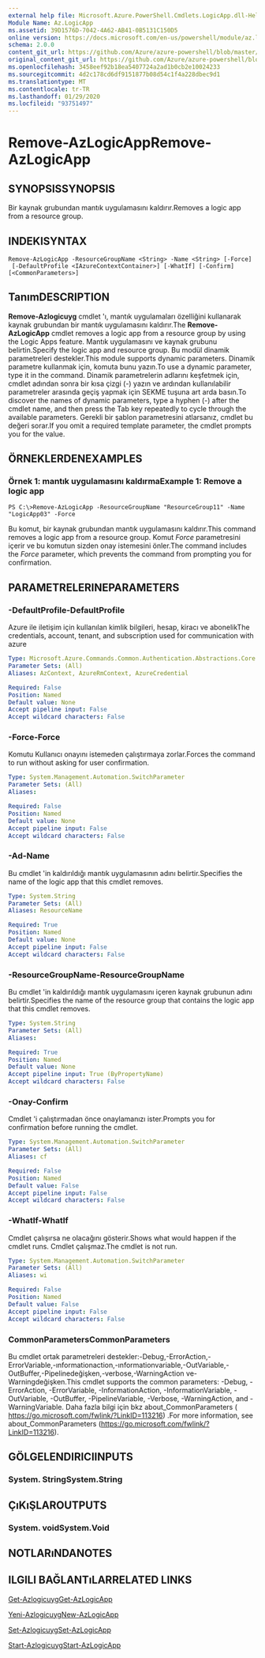 ```yaml
---
external help file: Microsoft.Azure.PowerShell.Cmdlets.LogicApp.dll-Help.xml
Module Name: Az.LogicApp
ms.assetid: 39D1576D-7042-4A62-AB41-0B5131C150D5
online version: https://docs.microsoft.com/en-us/powershell/module/az.logicapp/remove-azlogicapp
schema: 2.0.0
content_git_url: https://github.com/Azure/azure-powershell/blob/master/src/LogicApp/LogicApp/help/Remove-AzLogicApp.md
original_content_git_url: https://github.com/Azure/azure-powershell/blob/master/src/LogicApp/LogicApp/help/Remove-AzLogicApp.md
ms.openlocfilehash: 3458eef92b18ea5407724a2ad1b0cb2e10024233
ms.sourcegitcommit: 4d2c178cd6df9151877b08d54c1f4a228dbec9d1
ms.translationtype: MT
ms.contentlocale: tr-TR
ms.lasthandoff: 01/29/2020
ms.locfileid: "93751497"
---
```

# <span data-ttu-id="4692b-101">Remove-AzLogicApp</span><span class="sxs-lookup"><span data-stu-id="4692b-101">Remove-AzLogicApp</span></span>

## <span data-ttu-id="4692b-102">SYNOPSIS</span><span class="sxs-lookup"><span data-stu-id="4692b-102">SYNOPSIS</span></span>
<span data-ttu-id="4692b-103">Bir kaynak grubundan mantık uygulamasını kaldırır.</span><span class="sxs-lookup"><span data-stu-id="4692b-103">Removes a logic app from a resource group.</span></span>

## <span data-ttu-id="4692b-104">INDEKI</span><span class="sxs-lookup"><span data-stu-id="4692b-104">SYNTAX</span></span>

```
Remove-AzLogicApp -ResourceGroupName <String> -Name <String> [-Force]
 [-DefaultProfile <IAzureContextContainer>] [-WhatIf] [-Confirm] [<CommonParameters>]
```

## <span data-ttu-id="4692b-105">Tanım</span><span class="sxs-lookup"><span data-stu-id="4692b-105">DESCRIPTION</span></span>
<span data-ttu-id="4692b-106">**Remove-Azlogicuyg** cmdlet 'ı, mantık uygulamaları özelliğini kullanarak kaynak grubundan bir mantık uygulamasını kaldırır.</span><span class="sxs-lookup"><span data-stu-id="4692b-106">The **Remove-AzLogicApp** cmdlet removes a logic app from a resource group by using the Logic Apps feature.</span></span>
<span data-ttu-id="4692b-107">Mantık uygulamasını ve kaynak grubunu belirtin.</span><span class="sxs-lookup"><span data-stu-id="4692b-107">Specify the logic app and resource group.</span></span>
<span data-ttu-id="4692b-108">Bu modül dinamik parametreleri destekler.</span><span class="sxs-lookup"><span data-stu-id="4692b-108">This module supports dynamic parameters.</span></span>
<span data-ttu-id="4692b-109">Dinamik parametre kullanmak için, komuta bunu yazın.</span><span class="sxs-lookup"><span data-stu-id="4692b-109">To use a dynamic parameter, type it in the command.</span></span>
<span data-ttu-id="4692b-110">Dinamik parametrelerin adlarını keşfetmek için, cmdlet adından sonra bir kısa çizgi (-) yazın ve ardından kullanılabilir parametreler arasında geçiş yapmak için SEKME tuşuna art arda basın.</span><span class="sxs-lookup"><span data-stu-id="4692b-110">To discover the names of dynamic parameters, type a hyphen (-) after the cmdlet name, and then press the Tab key repeatedly to cycle through the available parameters.</span></span>
<span data-ttu-id="4692b-111">Gerekli bir şablon parametresini atlarsanız, cmdlet bu değeri sorar.</span><span class="sxs-lookup"><span data-stu-id="4692b-111">If you omit a required template parameter, the cmdlet prompts you for the value.</span></span>

## <span data-ttu-id="4692b-112">ÖRNEKLERDEN</span><span class="sxs-lookup"><span data-stu-id="4692b-112">EXAMPLES</span></span>

### <span data-ttu-id="4692b-113">Örnek 1: mantık uygulamasını kaldırma</span><span class="sxs-lookup"><span data-stu-id="4692b-113">Example 1: Remove a logic app</span></span>
```
PS C:\>Remove-AzLogicApp -ResourceGroupName "ResourceGroup11" -Name "LogicApp03" -Force
```

<span data-ttu-id="4692b-114">Bu komut, bir kaynak grubundan mantık uygulamasını kaldırır.</span><span class="sxs-lookup"><span data-stu-id="4692b-114">This command removes a logic app from a resource group.</span></span>
<span data-ttu-id="4692b-115">Komut *Force* parametresini içerir ve bu komutun sizden onay istemesini önler.</span><span class="sxs-lookup"><span data-stu-id="4692b-115">The command includes the *Force* parameter, which prevents the command from prompting you for confirmation.</span></span>

## <span data-ttu-id="4692b-116">PARAMETRELERINE</span><span class="sxs-lookup"><span data-stu-id="4692b-116">PARAMETERS</span></span>

### <span data-ttu-id="4692b-117">-DefaultProfile</span><span class="sxs-lookup"><span data-stu-id="4692b-117">-DefaultProfile</span></span>
<span data-ttu-id="4692b-118">Azure ile iletişim için kullanılan kimlik bilgileri, hesap, kiracı ve abonelik</span><span class="sxs-lookup"><span data-stu-id="4692b-118">The credentials, account, tenant, and subscription used for communication with azure</span></span>

```yaml
Type: Microsoft.Azure.Commands.Common.Authentication.Abstractions.Core.IAzureContextContainer
Parameter Sets: (All)
Aliases: AzContext, AzureRmContext, AzureCredential

Required: False
Position: Named
Default value: None
Accept pipeline input: False
Accept wildcard characters: False
```

### <span data-ttu-id="4692b-119">-Force</span><span class="sxs-lookup"><span data-stu-id="4692b-119">-Force</span></span>
<span data-ttu-id="4692b-120">Komutu Kullanıcı onayını istemeden çalıştırmaya zorlar.</span><span class="sxs-lookup"><span data-stu-id="4692b-120">Forces the command to run without asking for user confirmation.</span></span>

```yaml
Type: System.Management.Automation.SwitchParameter
Parameter Sets: (All)
Aliases:

Required: False
Position: Named
Default value: None
Accept pipeline input: False
Accept wildcard characters: False
```

### <span data-ttu-id="4692b-121">-Ad</span><span class="sxs-lookup"><span data-stu-id="4692b-121">-Name</span></span>
<span data-ttu-id="4692b-122">Bu cmdlet 'in kaldırıldığı mantık uygulamasının adını belirtir.</span><span class="sxs-lookup"><span data-stu-id="4692b-122">Specifies the name of the logic app that this cmdlet removes.</span></span>

```yaml
Type: System.String
Parameter Sets: (All)
Aliases: ResourceName

Required: True
Position: Named
Default value: None
Accept pipeline input: False
Accept wildcard characters: False
```

### <span data-ttu-id="4692b-123">-ResourceGroupName</span><span class="sxs-lookup"><span data-stu-id="4692b-123">-ResourceGroupName</span></span>
<span data-ttu-id="4692b-124">Bu cmdlet 'in kaldırıldığı mantık uygulamasını içeren kaynak grubunun adını belirtir.</span><span class="sxs-lookup"><span data-stu-id="4692b-124">Specifies the name of the resource group that contains the logic app that this cmdlet removes.</span></span>

```yaml
Type: System.String
Parameter Sets: (All)
Aliases:

Required: True
Position: Named
Default value: None
Accept pipeline input: True (ByPropertyName)
Accept wildcard characters: False
```

### <span data-ttu-id="4692b-125">-Onay</span><span class="sxs-lookup"><span data-stu-id="4692b-125">-Confirm</span></span>
<span data-ttu-id="4692b-126">Cmdlet 'i çalıştırmadan önce onaylamanızı ister.</span><span class="sxs-lookup"><span data-stu-id="4692b-126">Prompts you for confirmation before running the cmdlet.</span></span>

```yaml
Type: System.Management.Automation.SwitchParameter
Parameter Sets: (All)
Aliases: cf

Required: False
Position: Named
Default value: False
Accept pipeline input: False
Accept wildcard characters: False
```

### <span data-ttu-id="4692b-127">-WhatIf</span><span class="sxs-lookup"><span data-stu-id="4692b-127">-WhatIf</span></span>
<span data-ttu-id="4692b-128">Cmdlet çalışırsa ne olacağını gösterir.</span><span class="sxs-lookup"><span data-stu-id="4692b-128">Shows what would happen if the cmdlet runs.</span></span>
<span data-ttu-id="4692b-129">Cmdlet çalışmaz.</span><span class="sxs-lookup"><span data-stu-id="4692b-129">The cmdlet is not run.</span></span>

```yaml
Type: System.Management.Automation.SwitchParameter
Parameter Sets: (All)
Aliases: wi

Required: False
Position: Named
Default value: False
Accept pipeline input: False
Accept wildcard characters: False
```

### <span data-ttu-id="4692b-130">CommonParameters</span><span class="sxs-lookup"><span data-stu-id="4692b-130">CommonParameters</span></span>
<span data-ttu-id="4692b-131">Bu cmdlet ortak parametreleri destekler:-Debug,-ErrorAction,-ErrorVariable,-ınformationaction,-ınformationvariable,-OutVariable,-OutBuffer,-Pipelinedeğişken,-verbose,-WarningAction ve-Warningdeğişken.</span><span class="sxs-lookup"><span data-stu-id="4692b-131">This cmdlet supports the common parameters: -Debug, -ErrorAction, -ErrorVariable, -InformationAction, -InformationVariable, -OutVariable, -OutBuffer, -PipelineVariable, -Verbose, -WarningAction, and -WarningVariable.</span></span> <span data-ttu-id="4692b-132">Daha fazla bilgi için bkz about_CommonParameters ( https://go.microsoft.com/fwlink/?LinkID=113216) .</span><span class="sxs-lookup"><span data-stu-id="4692b-132">For more information, see about_CommonParameters (https://go.microsoft.com/fwlink/?LinkID=113216).</span></span>

## <span data-ttu-id="4692b-133">GÖLGELENDIRICI</span><span class="sxs-lookup"><span data-stu-id="4692b-133">INPUTS</span></span>

### <span data-ttu-id="4692b-134">System. String</span><span class="sxs-lookup"><span data-stu-id="4692b-134">System.String</span></span>

## <span data-ttu-id="4692b-135">ÇıKıŞLAR</span><span class="sxs-lookup"><span data-stu-id="4692b-135">OUTPUTS</span></span>

### <span data-ttu-id="4692b-136">System. void</span><span class="sxs-lookup"><span data-stu-id="4692b-136">System.Void</span></span>

## <span data-ttu-id="4692b-137">NOTLARıNDA</span><span class="sxs-lookup"><span data-stu-id="4692b-137">NOTES</span></span>

## <span data-ttu-id="4692b-138">ILGILI BAĞLANTıLAR</span><span class="sxs-lookup"><span data-stu-id="4692b-138">RELATED LINKS</span></span>

[<span data-ttu-id="4692b-139">Get-Azlogicuyg</span><span class="sxs-lookup"><span data-stu-id="4692b-139">Get-AzLogicApp</span></span>](./Get-AzLogicApp.md)

[<span data-ttu-id="4692b-140">Yeni-Azlogicuyg</span><span class="sxs-lookup"><span data-stu-id="4692b-140">New-AzLogicApp</span></span>](./New-AzLogicApp.md)

[<span data-ttu-id="4692b-141">Set-Azlogicuyg</span><span class="sxs-lookup"><span data-stu-id="4692b-141">Set-AzLogicApp</span></span>](./Set-AzLogicApp.md)

[<span data-ttu-id="4692b-142">Start-Azlogicuyg</span><span class="sxs-lookup"><span data-stu-id="4692b-142">Start-AzLogicApp</span></span>](./Start-AzLogicApp.md)


